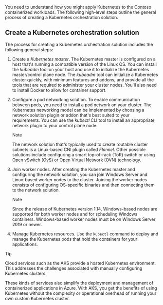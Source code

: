 You need to understand how you might apply Kubernetes to the Contoso containerized workloads. The following high-level steps outline the general process of creating a Kubernetes orchestration solution.

## Create a Kubernetes orchestration solution

The process for creating a Kubernetes orchestration solution includes the following general steps:

1. Create a *Kubernetes master*. The Kubernetes master is configured on a host that's running a compatible version of the Linux OS. You can install the *kubeadm* tool on your host and use it to initialize the Kubernetes master/control plane node. The *kubeadm* tool can initialize a Kubernetes cluster quickly, with minimum features and addons, and provide all the tools that are required to administer your cluster nodes. You'll also need to install Docker to allow for container support.

1. Configure a pod networking solution. To enable communication between pods, you need to install a pod network on your cluster. The Kubernetes networking model can be implemented by choosing a network solution plugin or addon that's best suited to your requirements. You can use the *kubectl* CLI tool to install an appropriate network plugin to your control plane node.

    > [!NOTE]
    > The network solution that's typically used to create routable cluster subnets is a Linux-based CNI plugin called *Flannel*. Other possible solutions include configuring a smart top-of-rack (ToR) switch or using Open vSwitch (OvS) or Open Virtual Network (OVN) technology.

1. Join worker nodes. After creating the Kubernetes master and configuring the network solution, you can join Windows Server and Linux-based worker nodes to the cluster. Joining the worker nodes consists of configuring OS-specific binaries and then connecting them to the network solution.

    > [!NOTE]
    > Since the release of Kubernetes version 1.14, Windows-based nodes are supported for both worker nodes and for scheduling Windows containers. Windows-based worker nodes must be on Windows Server 2019 or newer.

1. Manage Kubernetes resources. Use the `kubectl` command to deploy and manage the Kubernetes pods that hold the containers for your applications.

> [!TIP]
> Cloud services such as the AKS provide a hosted Kubernetes environment. This addresses the challenges associated with manually configuring Kubernetes clusters.
>
> These kinds of services also simplify the deployment and management of containerized applications in Azure. With AKS, you get the benefits of using Kubernetes without the complexity or operational overhead of running your own custom Kubernetes cluster.